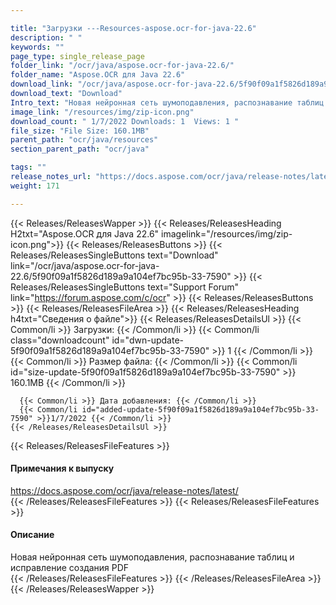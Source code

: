 ```yaml
---

title: "Загрузки ---Resources-aspose.ocr-for-java-22.6"
description: " "
keywords: ""
page_type: single_release_page
folder_link: "/ocr/java/aspose.ocr-for-java-22.6/"
folder_name: "Aspose.OCR для Java 22.6"
download_link: "/ocr/java/aspose.ocr-for-java-22.6/5f90f09a1f5826d189a9a104ef7bc95b-33-7590"
download_text: "Download"
Intro_text: "Новая нейронная сеть шумоподавления, распознавание таблиц и исправление создания PDF"
image_link: "/resources/img/zip-icon.png"
download_count: " 1/7/2022 Downloads: 1  Views: 1 "
file_size: "File Size: 160.1MB"
parent_path: "ocr/java/resources"
section_parent_path: "ocr/java"

tags: ""
release_notes_url: "https://docs.aspose.com/ocr/java/release-notes/latest/"
weight: 171

---
```


{{< Releases/ReleasesWapper >}}
  {{< Releases/ReleasesHeading H2txt="Aspose.OCR для Java 22.6" imagelink="/resources/img/zip-icon.png">}}
  {{< Releases/ReleasesButtons >}}
    {{< Releases/ReleasesSingleButtons text="Download" link="/ocr/java/aspose.ocr-for-java-22.6/5f90f09a1f5826d189a9a104ef7bc95b-33-7590" >}}
    {{< Releases/ReleasesSingleButtons text="Support Forum" link="https://forum.aspose.com/c/ocr" >}}
  {{< Releases/ReleasesButtons >}}
  {{< Releases/ReleasesFileArea >}}
    {{< Releases/ReleasesHeading h4txt="Сведения о файле">}}
    {{< Releases/ReleasesDetailsUl >}}
      {{< Common/li >}} Загрузки: {{< /Common/li >}}
      {{< Common/li class="downloadcount" id="dwn-update-5f90f09a1f5826d189a9a104ef7bc95b-33-7590" >}} 1 {{< /Common/li >}}
      {{< Common/li >}} Размер файла: {{< /Common/li >}}
      {{< Common/li id="size-update-5f90f09a1f5826d189a9a104ef7bc95b-33-7590" >}} 160.1MB {{< /Common/li >}}

      {{< Common/li >}} Дата добавления: {{< /Common/li >}}
      {{< Common/li id="added-update-5f90f09a1f5826d189a9a104ef7bc95b-33-7590" >}}1/7/2022 {{< /Common/li >}}
    {{< /Releases/ReleasesDetailsUl >}}

  {{< Releases/ReleasesFileFeatures >}}
      <h4>Примечания к выпуску</h4><div> <a href='https://docs.aspose.com/ocr/java/release-notes/latest/'>https://docs.aspose.com/ocr/java/release-notes/latest/</a></div>
  {{< /Releases/ReleasesFileFeatures >}}
  {{< Releases/ReleasesFileFeatures >}}
      <h4>Описание</h4><div class="HTMLDescription"> Новая нейронная сеть шумоподавления, распознавание таблиц и исправление создания PDF</div>
  {{< /Releases/ReleasesFileFeatures >}}
 {{< /Releases/ReleasesFileArea >}}
{{< /Releases/ReleasesWapper >}}



